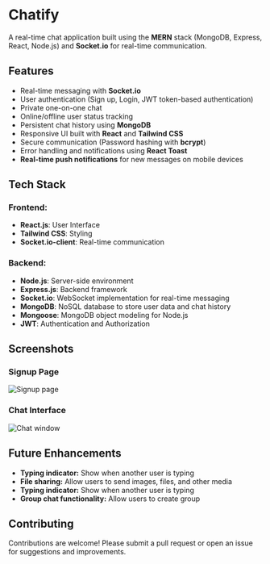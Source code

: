 
# Chatify

A real-time chat application built using the **MERN** stack (MongoDB, Express, React, Node.js) and **Socket.io** for real-time communication.

## Features

- Real-time messaging with **Socket.io**
- User authentication (Sign up, Login, JWT token-based authentication)
- Private one-on-one chat
- Online/offline user status tracking
- Persistent chat history using **MongoDB**
- Responsive UI built with **React** and **Tailwind CSS**
- Secure communication (Password hashing with **bcrypt**)
- Error handling and notifications using **React Toast**
- **Real-time push notifications** for new messages on mobile devices

## Tech Stack

### Frontend:
- **React.js**: User Interface
- **Tailwind CSS**: Styling
- **Socket.io-client**: Real-time communication

### Backend:
- **Node.js**: Server-side environment
- **Express.js**: Backend framework
- **Socket.io**: WebSocket implementation for real-time messaging
- **MongoDB**: NoSQL database to store user data and chat history
- **Mongoose**: MongoDB object modeling for Node.js
- **JWT**: Authentication and Authorization



## Screenshots

### Signup Page
![Signup page](https://github.com/user-attachments/assets/6f23a733-5502-4af9-8d39-071e449f5981)

### Chat Interface
![Chat window](https://github.com/user-attachments/assets/7e7d7686-e4ca-49d7-9e99-99676c68f150)

## Future Enhancements

- **Typing indicator:** Show when another user is typing
- **File sharing:** Allow users to send images, files, and other media
- **Typing indicator:** Show when another user is typing
-  **Group chat functionality:** Allow users to create group



## Contributing

Contributions are welcome! Please submit a pull request or open an issue for suggestions and improvements.


